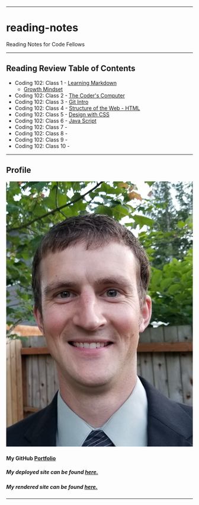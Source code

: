 ***
# reading-notes

Reading Notes for Code Fellows
***
## Reading Review Table of Contents

* Coding 102: Class 1 - [Learning Markdown](learning-markdown.md)
  * [Growth Mindset](growth-mindset.md)
* Coding 102: Class 2 - [The Coder's Computer](coders-computer.md)
* Coding 102: Class 3 - [Git Intro](git-intro.md)
* Coding 102: Class 4 - [Structure of the Web - HTML](structure-html.md)
* Coding 102: Class 5 - [Design with CSS](design-css.md)
* Coding 102: Class 6 - [Java Script](javascript.md)
* Coding 102: Class 7 - 
* Coding 102: Class 8 - 
* Coding 102: Class 9 - 
* Coding 102: Class 10 - 

***
## Profile

![Me](Simon%20Profile%20Pic.jpg)

#### My GitHub [Portfolio](https://github.com/paneks19)

##### My deployed site can be found [here.](https://paneks19.github.io/reading-notes/)

##### My rendered site can be found [here.](https://github.com/paneks19/reading-notes/blob/master/README.md)

***
